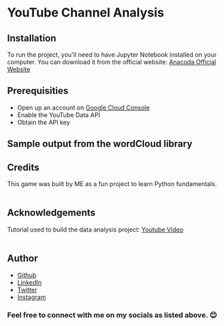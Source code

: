 # YouTube Channel Analysis

## Installation<br>
To run the project, you'll need to have Jupyter Notebook installed on your computer. You can download it from the official website: [Anacoda Official Website](https://www.anaconda.com/download)<br>

## Prerequisities
- Open up an account on [Google Cloud Console](https://console.cloud.google.com/)
- Enable the YouTube Data API
- Obtain the API key

## Sample output from the wordCloud library


## Credits<br>
This game was built by ME as a fun project to learn Python fundamentals.<br><br>

## Acknowledgements<br>
Tutorial used to build the data analysis project: [Youtube Video](https://www.youtube.com/watch?v=D56_Cx36oGY)<br><br>

## Author
- [Github](https://github.com/Klaus-in-Tech)
- [LinkedIn](https://www.linkedin.com/in/kakoozaallanklaus/)
- [Twitter](https://twitter.com/Klaus_in_Tech)
- [Instagram](https://instagram.com/klaus_allan_?igshid=ZDdkNTZiNTM=)

### Feel free to connect with me on my socials as listed above. 😊
